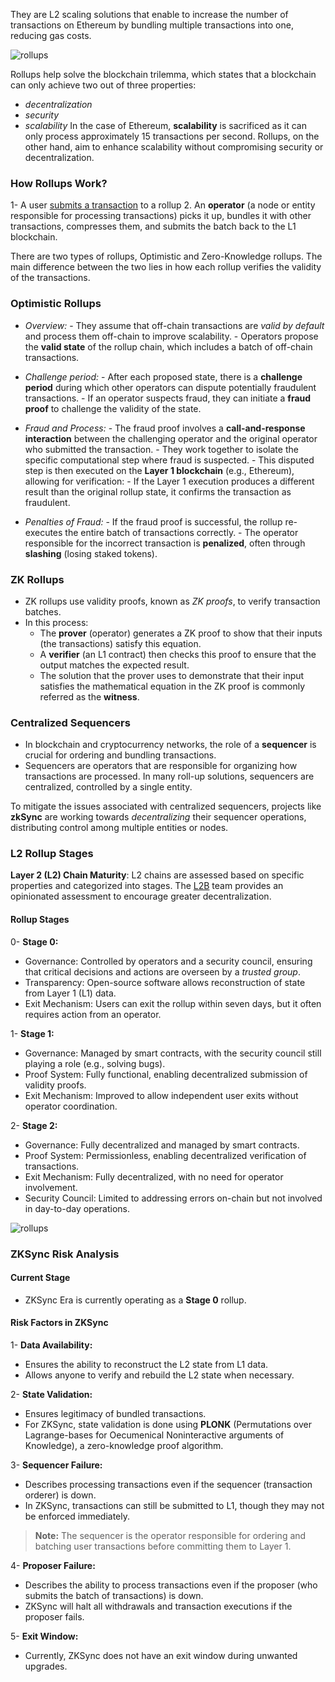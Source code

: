 They are L2 scaling solutions that enable to increase the number of transactions on Ethereum by bundling multiple transactions into one, reducing gas costs.

<div><img style="max-width: 100%; height: auto;" src="https://updraft.cyfrin.io/blockchain-basics/15-l1s-l2s-and-rollups/tx-bundle.png" alt="rollups" /> </div>

Rollups help solve the blockchain trilemma, which states that a blockchain can only achieve two out of three properties:

- _decentralization_
- _security_
- _scalability_
  In the case of Ethereum, **scalability** is sacrificed as it can only process approximately 15 transactions per second. Rollups, on the other hand, aim to enhance scalability without compromising security or decentralization.

### How Rollups Work?

1- A user [submits a transaction](https://docs.zksync.io/zk-stack/concepts/transaction-lifecycle) to a rollup 2. An **operator** (a node or entity responsible for processing transactions) picks it up, bundles it with other transactions, compresses them, and submits the batch back to the L1 blockchain.

There are two types of rollups, Optimistic and Zero-Knowledge rollups. The main difference between the two lies in how each rollup verifies the validity of the transactions.

### Optimistic Rollups

- _Overview:_
  \- They assume that off-chain transactions are _valid by default_ and process them off-chain to improve scalability.
  \- Operators propose the **valid state** of the rollup chain, which includes a batch of off-chain transactions.

- _Challenge period:_
  \- After each proposed state, there is a **challenge period** during which other operators can dispute potentially fraudulent transactions.
  \- If an operator suspects fraud, they can initiate a **fraud proof** to challenge the validity of the state.

- _Fraud and Process:_
  \- The fraud proof involves a **call-and-response interaction** between the challenging operator and the original operator who submitted the transaction.
  \- They work together to isolate the specific computational step where fraud is suspected.
  \- This disputed step is then executed on the **Layer 1 blockchain** (e.g., Ethereum), allowing for verification: - If the Layer 1 execution produces a different result than the original rollup state, it confirms the transaction as fraudulent.

- _Penalties of Fraud:_
  \- If the fraud proof is successful, the rollup re-executes the entire batch of transactions correctly.
  \- The operator responsible for the incorrect transaction is **penalized**, often through **slashing** (losing staked tokens).

### ZK Rollups

- ZK rollups use validity proofs, known as _ZK proofs_, to verify transaction batches.
- In this process:
  - The **prover** (operator) generates a ZK proof to show that their inputs (the transactions) satisfy this equation.
  - A **verifier** (an L1 contract) then checks this proof to ensure that the output matches the expected result.
  - The solution that the prover uses to demonstrate that their input satisfies the mathematical equation in the ZK proof is commonly referred as the **witness**.

### Centralized Sequencers

- In blockchain and cryptocurrency networks, the role of a **sequencer** is crucial for ordering and bundling transactions.
- Sequencers are operators that are responsible for organizing how transactions are processed. In many roll-up solutions, sequencers are centralized, controlled by a single entity.

To mitigate the issues associated with centralized sequencers, projects like **zkSync** are working towards _decentralizing_ their sequencer operations, distributing control among multiple entities or nodes.

### L2 Rollup Stages

**Layer 2 (L2) Chain Maturity**: L2 chains are assessed based on specific properties and categorized into stages. The [L2B](https://l2beat.com/scaling/summary) team provides an opinionated assessment to encourage greater decentralization.

#### Rollup Stages

0- **Stage 0:**

- Governance: Controlled by operators and a security council, ensuring that critical decisions and actions are overseen by a _trusted group_.
- Transparency: Open-source software allows reconstruction of state from Layer 1 (L1) data.
- Exit Mechanism: Users can exit the rollup within seven days, but it often requires action from an operator.

1- **Stage 1:**

- Governance: Managed by smart contracts, with the security council still playing a role (e.g., solving bugs).
- Proof System: Fully functional, enabling decentralized submission of validity proofs.
- Exit Mechanism: Improved to allow independent user exits without operator coordination.

2- **Stage 2:**

- Governance: Fully decentralized and managed by smart contracts.
- Proof System: Permissionless, enabling decentralized verification of transactions.
- Exit Mechanism: Fully decentralized, with no need for operator involvement.
- Security Council: Limited to addressing errors on-chain but not involved in day-to-day operations.

<div><img style="max-width: 100%; height: auto;" src="https://updraft.cyfrin.io/blockchain-basics/17-rollup-stages/l2beat-summary.png" alt="rollups" /> </div>

### ZKSync Risk Analysis

#### Current Stage

- ZKSync Era is currently operating as a **Stage 0** rollup.

#### Risk Factors in ZKSync

1- **Data Availability:**

- Ensures the ability to reconstruct the L2 state from L1 data.
- Allows anyone to verify and rebuild the L2 state when necessary.

2- **State Validation:**

- Ensures legitimacy of bundled transactions.
- For ZKSync, state validation is done using **PLONK** (Permutations over Lagrange-bases for Oecumenical Noninteractive arguments of Knowledge), a zero-knowledge proof algorithm.

3- **Sequencer Failure:**

- Describes processing transactions even if the sequencer (transaction orderer) is down.
- In ZKSync, transactions can still be submitted to L1, though they may not be enforced immediately.

> **Note:** The sequencer is the operator responsible for ordering and batching user transactions before committing them to Layer 1.

4- **Proposer Failure:**

- Describes the ability to process transactions even if the proposer (who submits the batch of transactions) is down.
- ZKSync will halt all withdrawals and transaction executions if the proposer fails.

5- **Exit Window:**

- Currently, ZKSync does not have an exit window during unwanted upgrades.
